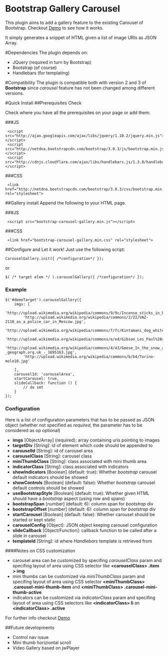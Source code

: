 Bootstrap Gallery Carousel
==========================
This plugin aims to add a gallery feature to the existing Carousel of Bootstrap. Checkout [Demo](https://rawgithub.com/sw360cab/bootstrap-gallery-carousel/master/demo/index.html) to see how it works.

It simply generates a snippet of HTML given a list of image URIs as JSON Array.

#Dependencies
The plugin depends on:
* JQuery (required in turn by Bootstrap)
* Bootstrap (of course)
* Handlebars (for templating)

#Compatibility
The plugin is compatible both with version 2 and 3 of **Bootstrap** since *carousel* feature has not been changed among different versions.

#Quick Install
##Prerequisites Check
 
Check where you have all the prerequisites on your page or add them:

###JS
 
```
 <script src="http://ajax.googleapis.com/ajax/libs/jquery/1.10.2/jquery.min.js"></script>
 <script src="http://netdna.bootstrapcdn.com/bootstrap/3.0.3/js/bootstrap.min.js"></script>
 <script src="http://cdnjs.cloudflare.com/ajax/libs/handlebars.js/1.3.0/handlebars.min.js"></script>
```
 
###CSS

```
 <link href="http://netdna.bootstrapcdn.com/bootstrap/3.0.3/css/bootstrap.min.css" rel="stylesheet">
```

##Gallery install
Append the following to your HTML page.

###JS

```
 <script src="bootstrap-carousel-gallery.min.js"></script>
```
###CSS

```
 <link href="bootstrap-carousel-gallery.min.css" rel="stylesheet">
```

##Configure and Let it work!
Just use the following script:

    CarouselGallery.init({ /*configuration*/ });
    
or

    $( /* target elem */ ).carouselGallery({ /*configuration*/ });

### Example 

    $('#demoTarget').carouselGallery({
		imgs: [
		    'http://upload.wikimedia.org/wikipedia/commons/9/9c/Incense_sticks_in_bangalore.jpg',
		    'http://upload.wikimedia.org/wikipedia/commons/2/22/VAZ-2110_as_a_police_car_in_Moscow.jpg',
		    'http://upload.wikimedia.org/wikipedia/commons/f/fc/Kintamani_dog_white.jpg',
		    'http://upload.wikimedia.org/wikipedia/commons/e/ed/Gibson_Les_Paul%28sg%29_1962.jpg',
		    'http://upload.wikimedia.org/wikipedia/commons/4/43/Geese_In_the_snow_at_Kirkandrews_on_Eden_-_geograph.org.uk_-_1695163.jpg',
		    'http://upload.wikimedia.org/wikipedia/commons/b/b4/Torino-mole10.jpg'

		],
		carouselId: 'carouselArea',
		startCarousel: true,
		slideCallback: function () {
			// do smt
		}
    });

### Configuration

Here is a list of configuration parameters that has to be passed as JSON object (whether not specified as *required*, the parameter has to be considered as op optional)

* **imgs** [Object/Array] (required): array containing uris pointing to images
* **targetDiv** [String]: id of element which code should be appended to
* **carouselId** [String]: id of carousel area
* **carouselClass** [String]: carousel class
* **miniThumbClass** [String]: class associated with mini thumb area
* **indicatorClass** [String]: class associated with indicators
* **showIndicators** [Boolean] (default: true): Whether *bootstrap* carousel default indicators should be showed
* **showControls** [Boolean] (default: false): Whether *bootstrap* carousel default controls should be showed
* **useBootstrapStyle** [Boolean] (default: true): Whether given HTML should have a *bootstrap* aspect (using row and spans)
* **bootstrapSpan** [number] (default: 6): column span for *bootstrap* div
* **bootstrapOffset** [number] (default: 6): column span for *bootstrap* div
* **startCarousel** [Boolean] (default: false): Whether carousel should be started or kept static
* **carouselConfig** [Object]: JSON object keeping carousel configuration
* **slideCallback** [Object/Function]: callback function to be called after a slide in carousel
* **templateId** [String]: id where *Handlebars* template is retrieved from
 
####Notes on CSS customization

* carousel area can be customized by specifing *carouselClass* param and specifing layout of area using CSS selector like **&lt;carouselClass&gt; .item > img**
* mini thumbs can be customized via *miniThumbClass* param and specifing layout of area using CSS selector **&lt;miniThumbClass&gt; .carousel-mini-thumb-item** and **&lt;miniThumbClass&gt; .carousel-mini-thumb-active**
* indicators can be customized via *indicatorClass* param and specifing layout of area using CSS selectors like **&lt;indicatorClass&gt; li** an **&lt;indicatorClass&gt; .active** 

For further info checkout [Demo](https://rawgithub.com/sw360cab/bootstrap-gallery-carousel/master/demo/index.html)

##Future developments
* Control nav issue
* Mini thumb horiziontal scroll
* Video Gallery based on jwPlayer
